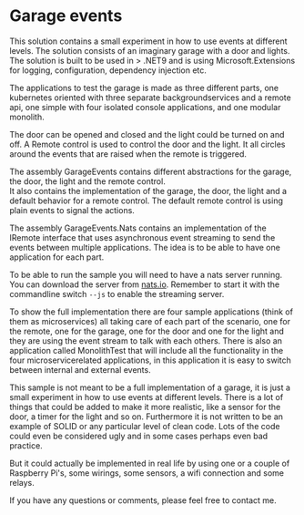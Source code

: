 # Garage events
This solution contains a small experiment in how to use events at different levels. The solution consists of an imaginary garage with a door and lights. The solution is built to be used in > .NET9 and is using Microsoft.Extensions for logging, configuration, dependency injection etc.  

The applications to test the garage is made as three different parts, one kubernetes oriented with three separate backgroundservices and a remote api, one simple with four isolated console applications, and one modular monolith.  

The door can be opened and closed and the light could be turned on and off. A Remote control is used to control the door and the light. It all circles around the events that are raised when the remote is triggered.  

The assembly GarageEvents contains different abstractions for the garage, the door, the light and the remote control.  
It also contains the implementation of the garage, the door, the light and a default behavior for a remote control. The default remote control is using plain events to signal the actions.  
  
The assembly GarageEvents.Nats contains an implementation of the IRemote interface that uses asynchronous event streaming to send the events between multiple applications. The idea is to be able to have one application for each part.  

To be able to run the sample you will need to have a nats server running. You can download the server from [nats.io](https://github.com/nats-io/nats-server/releases/latest). Remember to start it with the commandline switch `--js` to enable the streaming server.  
  
To show the full implementation there are four sample applications (think of them as microservices) all taking care of each part of the scenario, one for the remote, one for the garage, one for the door and one for the light and they are using the event stream to talk with each others. There is also an application called MonolithTest that will include all the functionality in the four microservicerelated applications, in this application it is easy to switch between internal and external events.  

This sample is not meant to be a full implementation of a garage, it is just a small experiment in how to use events at different levels. There is a lot of things that could be added to make it more realistic, like a sensor for the door, a timer for the light and so on. Furthermore it is not written to be an example of SOLID or any particular level of clean code. Lots of the code could even be considered ugly and in some cases perhaps even bad practice.  

But it could actually be implemented in real life by using one or a couple of Raspberry Pi's, some wirings, some sensors, a wifi connection and some relays.

If you have any questions or comments, please feel free to contact me.
